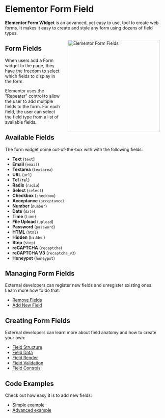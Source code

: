 # Elementor Form Field

<Badge type="tip" vertical="top" text="Elementor Pro" /> <Badge type="warning" vertical="top" text="Advanced" />

**Elementor Form Widget** is an advanced, yet easy to use, tool to create web forms. It makes it easy to create and style any form using dozens of field types.

<img :src="$withBase('/assets/img/elementor-form-fields.png')" alt="Elementor Form Fields" style="float: right; width: 300px; margin-left: 20px; margin-bottom: 20px;">

## Form Fields

When users add a Form widget to the page, they have the freedom to select which fields to display in the form.

Elementor uses the "Repeater" control to allow the user to add multiple fields to the form. For each field, the user can select the field type from a list of available fields.

## Available Fields

The form widget come out-of-the-box with with the following fields:

* **Text** (`text`)
* **Email** (`email`)
* **Textarea** (`textarea`)
* **URL** (`url`)
* **Tel** (`tel`)
* **Radio** (`radio`)
* **Select** (`select`)
* **Checkbox** (`checkbox`)
* **Acceptance** (`acceptance`)
* **Number** (`number`)
* **Date** (`date`)
* **Time** (`time`)
* **File Upload** (`upload`)
* **Password** (`password`)
* **HTML** (`html`)
* **Hidden** (`hidden`)
* **Step** (`step`)
* **reCAPTCHA** (`recaptcha`)
* **reCAPTCHA V3** (`recaptcha_v3`)
* **Honeypot** (`honeypot`)

## Managing Form Fields

External developers can register new fields and unregister existing ones. Learn more how to do that:

* [Remove Fields](./remove-fields/)
* [Add New Field](./add-new-field/)

## Creating Form Fields

External developers can learn more about field anatomy and how to create your own:

* [Field Structure](./field-structure/)
* [Field Data](./field-data/)
* [Field Render](./field-render/)
* [Field Validation](./field-validation/)
* [Field Controls](./field-controls/)

## Code Examples

Check out how easy it is to add new fields:

* [Simple example](./simple-example/)
* [Advanced example](./advanced-example/)
